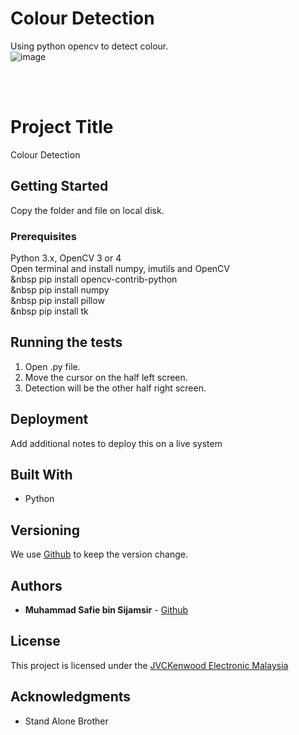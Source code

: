 # Colour Detection
Using python opencv to detect colour.
<br />
![image](https://github.com/xhohoho/ColourDetection/assets/56391044/ead89cd0-a16e-465b-bf9c-66cfc97d5791)


<br />
<br />

# Project Title

Colour Detection

## Getting Started

Copy the folder and file on local disk.

### Prerequisites

Python 3.x, OpenCV 3 or 4 <br>
Open terminal and install numpy, imutils and OpenCV <br>
&nbsp pip install opencv-contrib-python <br>
&nbsp pip install numpy <br>
&nbsp pip install pillow <br>
&nbsp pip install tk

## Running the tests

1. Open .py file.
2. Move the cursor on the half left screen.
3. Detection will be the other half right screen.

## Deployment

Add additional notes to deploy this on a live system

## Built With

  - Python


## Versioning

We use [Github](https://github.com/xhohoho/ColourDetection) to keep the version change.

## Authors

  - **Muhammad Safie bin Sijamsir** - [Github](https://github.com/xhohoho/)

## License

This project is licensed under the [JVCKenwood Electronic Malaysia](http://my.jvckenwood.com/)

## Acknowledgments

  - Stand Alone Brother
